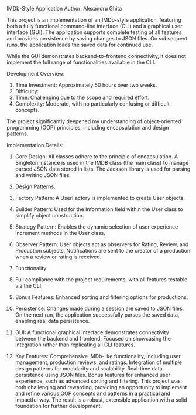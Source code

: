 IMDb-Style Application
Author: Alexandru Ghita

This project is an implementation of an IMDb-style application, featuring both a fully functional command-line interface (CLI) and a graphical user interface (GUI).
The application supports complete testing of all features and provides persistence by saving changes to JSON files.
On subsequent runs, the application loads the saved data for continued use.

While the GUI demonstrates backend-to-frontend connectivity, it does not implement the full range of functionalities available in the CLI.

Development Overview:
1) Time Investment: Approximately 50 hours over two weeks.
2) Difficulty:
  1) Time: Challenging due to the scope and required effort.
  2) Complexity: Moderate, with no particularly confusing or difficult concepts.

The project significantly deepened my understanding of object-oriented programming (OOP) principles, including encapsulation and design patterns.

Implementation Details:

1) Core Design:
All classes adhere to the principle of encapsulation.
A Singleton instance is used in the IMDB class (the main class) to manage parsed JSON data stored in lists.
The Jackson library is used for parsing and writing JSON files.

2) Design Patterns:
  1) Factory Pattern: A UserFactory is implemented to create User objects.
  2) Builder Pattern: Used for the Information field within the User class to simplify object construction.
  3) Strategy Pattern: Enables the dynamic selection of user experience increment methods in the User class.
  4) Observer Pattern:
User objects act as observers for Rating, Review, and Production subjects.
Notifications are sent to the creator of a production when a review or rating is received.

3) Functionality:
  1) Full compliance with the project requirements, with all features testable via the CLI.
  2) Bonus Features: Enhanced sorting and filtering options for productions.
  3) Persistence:
Changes made during a session are saved to JSON files.
On the next run, the application successfully parses the saved data, enabling real data persistence.

4) GUI:
A functional graphical interface demonstrates connectivity between the backend and frontend.
Focused on showcasing the integration rather than replicating all CLI features.

5) Key Features:
Comprehensive IMDb-like functionality, including user management, production reviews, and ratings.
Integration of multiple design patterns for modularity and scalability.
Real-time data persistence using JSON files.
Bonus features for enhanced user experience, such as advanced sorting and filtering.
This project was both challenging and rewarding, providing an opportunity to implement and refine various OOP concepts and patterns
in a practical and impactful way. The result is a robust, extensible application with a solid foundation for further development.
